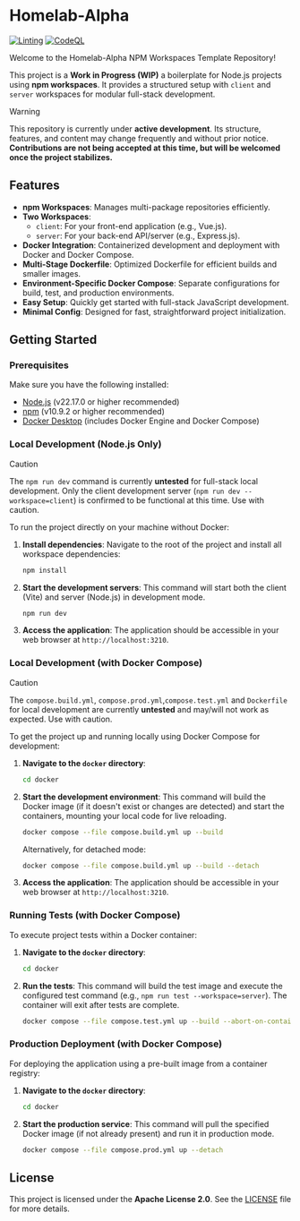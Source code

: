 # Homelab-Alpha

[![Linting](https://github.com/homelab-alpha/npm-workspaces-template/actions/workflows/linting.yml/badge.svg)](https://github.com/homelab-alpha/npm-workspaces-template/actions/workflows/linting.yml)
[![CodeQL](https://github.com/homelab-alpha/npm-workspaces-template/actions/workflows/github-code-scanning/codeql/badge.svg?branch=main)](https://github.com/homelab-alpha/npm-workspaces-template/actions/workflows/github-code-scanning/codeql)

Welcome to the Homelab-Alpha NPM Workspaces Template Repository!

This project is a **Work in Progress (WIP)** a boilerplate for Node.js projects
using **npm workspaces**. It provides a structured setup with `client` and `server`
workspaces for modular full-stack development.

> [!WARNING]
> This repository is currently under **active development**. Its structure,
> features, and content may change frequently and without prior notice.
> **Contributions are not being accepted at this time, but will be welcomed once
> the project stabilizes.**

## Features

- **npm Workspaces**: Manages multi-package repositories efficiently.
- **Two Workspaces**:
  - `client`: For your front-end application (e.g., Vue.js).
  - `server`: For your back-end API/server (e.g., Express.js).
- **Docker Integration**: Containerized development and deployment with Docker
  and Docker Compose.
- **Multi-Stage Dockerfile**: Optimized Dockerfile for efficient builds and
  smaller images.
- **Environment-Specific Docker Compose**: Separate configurations for build,
  test, and production environments.
- **Easy Setup**: Quickly get started with full-stack JavaScript development.
- **Minimal Config**: Designed for fast, straightforward project initialization.

## Getting Started

### Prerequisites

Make sure you have the following installed:

- [Node.js](https://nodejs.org/en/download/) (v22.17.0 or higher recommended)
- [npm](https://www.npmjs.com/get-npm) (v10.9.2 or higher recommended)
- [Docker Desktop](https://www.docker.com/products/docker-desktop/) (includes
  Docker Engine and Docker Compose)

### Local Development (Node.js Only)

> [!CAUTION]
> The `npm run dev` command is currently **untested** for full-stack local
> development. Only the client development server (`npm run dev --workspace=client`)
> is confirmed to be functional at this time. Use with caution.

To run the project directly on your machine without Docker:

1. **Install dependencies**:
   Navigate to the root of the project and install all workspace dependencies:

   ```bash
   npm install
   ```

2. **Start the development servers**:
   This command will start both the client (Vite) and server (Node.js) in development mode.

   ```bash
   npm run dev
   ```

3. **Access the application**:
   The application should be accessible in your web browser at `http://localhost:3210`.

### Local Development (with Docker Compose)

> [!CAUTION]
> The `compose.build.yml`, `compose.prod.yml`,`compose.test.yml` and `Dockerfile`
> for local development are currently **untested** and may/will not work as
> expected. Use with caution.

To get the project up and running locally using Docker Compose for development:

1. **Navigate to the `docker` directory**:
   ```bash
   cd docker
   ```
2. **Start the development environment**:
   This command will build the Docker image (if it doesn't exist or changes are
   detected) and start the containers, mounting your local code for live reloading.

   ```bash
   docker compose --file compose.build.yml up --build
   ```

   Alternatively, for detached mode:

   ```bash
   docker compose --file compose.build.yml up --build --detach
   ```

3. **Access the application**:
   The application should be accessible in your web browser at `http://localhost:3210`.

### Running Tests (with Docker Compose)

To execute project tests within a Docker container:

1. **Navigate to the `docker` directory**:
   ```bash
   cd docker
   ```
2. **Run the tests**:
   This command will build the test image and execute the configured test
   command (e.g., `npm run test --workspace=server`). The container will exit
   after tests are complete.

   ```bash
   docker compose --file compose.test.yml up --build --abort-on-container-exit
   ```

### Production Deployment (with Docker Compose)

For deploying the application using a pre-built image from a container registry:

1. **Navigate to the `docker` directory**:
   ```bash
   cd docker
   ```
2. **Start the production service**:
   This command will pull the specified Docker image (if not already present)
   and run it in production mode.

   ```bash
   docker compose --file compose.prod.yml up --detach
   ```

## License

This project is licensed under the **Apache License 2.0**.
See the [LICENSE](https://github.com/homelab-alpha/npm-workspaces-template/blob/main/LICENSE) file for more details.
